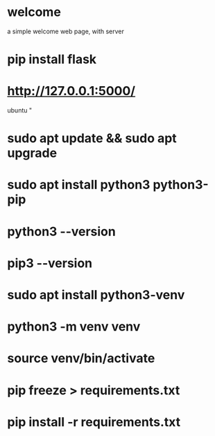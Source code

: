 # welcome
 a simple welcome web page, with server
# pip install flask
# http://127.0.0.1:5000/
ubuntu
"
# sudo apt update && sudo apt upgrade
# sudo apt install python3 python3-pip
# python3 --version
# pip3 --version
# sudo apt install python3-venv
# python3 -m venv venv
# source venv/bin/activate
# pip freeze > requirements.txt
# pip install -r requirements.txt
